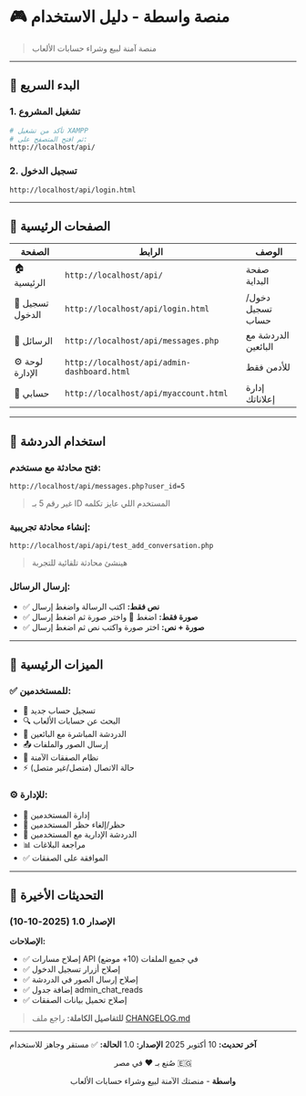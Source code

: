 # 🎮 منصة واسطة - دليل الاستخدام

> منصة آمنة لبيع وشراء حسابات الألعاب

---

## 🚀 البدء السريع

### 1. تشغيل المشروع

```bash
# تأكد من تشغيل XAMPP
# ثم افتح المتصفح على:
http://localhost/api/
```

### 2. تسجيل الدخول

```
http://localhost/api/login.html
```

---

## 📱 الصفحات الرئيسية

| الصفحة | الرابط | الوصف |
|--------|--------|-------|
| 🏠 الرئيسية | `http://localhost/api/` | صفحة البداية |
| 🔐 تسجيل الدخول | `http://localhost/api/login.html` | دخول/تسجيل حساب |
| 💬 الرسائل | `http://localhost/api/messages.php` | الدردشة مع البائعين |
| ⚙️ لوحة الإدارة | `http://localhost/api/admin-dashboard.html` | للأدمن فقط |
| 👤 حسابي | `http://localhost/api/myaccount.html` | إدارة إعلاناتك |

---

## 💬 استخدام الدردشة

### فتح محادثة مع مستخدم:
```
http://localhost/api/messages.php?user_id=5
```
> غير رقم 5 بـ ID المستخدم اللي عايز تكلمه

### إنشاء محادثة تجريبية:
```
http://localhost/api/api/test_add_conversation.php
```
> هينشئ محادثة تلقائية للتجربة

### إرسال الرسائل:
- ✅ **نص فقط:** اكتب الرسالة واضغط إرسال
- ✅ **صورة فقط:** اضغط 📎 واختر صورة ثم اضغط إرسال
- ✅ **صورة + نص:** اختر صورة واكتب نص ثم اضغط إرسال

---

## 🎯 الميزات الرئيسية

### ✅ للمستخدمين:
- 📝 تسجيل حساب جديد
- 🔍 البحث عن حسابات الألعاب
- 💬 الدردشة المباشرة مع البائعين
- 📤 إرسال الصور والملفات
- 🤝 نظام الصفقات الآمنة
- ⚡ حالة الاتصال (متصل/غير متصل)

### ⚙️ للإدارة:
- 👥 إدارة المستخدمين
- 🚫 حظر/إلغاء حظر المستخدمين
- 💬 الدردشة الإدارية مع المستخدمين
- 📊 مراجعة البلاغات
- ✅ الموافقة على الصفقات

---

## 📝 التحديثات الأخيرة

### الإصدار 1.0 (2025-10-10)

**الإصلاحات:**
- ✅ إصلاح مسارات API في جميع الملفات (10+ موضع)
- ✅ إصلاح أزرار تسجيل الدخول
- ✅ إصلاح إرسال الصور في الدردشة
- ✅ إضافة جدول admin_chat_reads
- ✅ إصلاح تحميل بيانات الصفقات

> **للتفاصيل الكاملة:** راجع ملف [CHANGELOG.md](CHANGELOG.md)

---

**آخر تحديث:** 10 أكتوبر 2025
**الإصدار:** 1.0
**الحالة:** ✅ مستقر وجاهز للاستخدام

<div align="center">
  <p>صُنع بـ ❤️ في مصر 🇪🇬</p>
  <p><strong>واسطة</strong> - منصتك الآمنة لبيع وشراء حسابات الألعاب</p>
</div>
